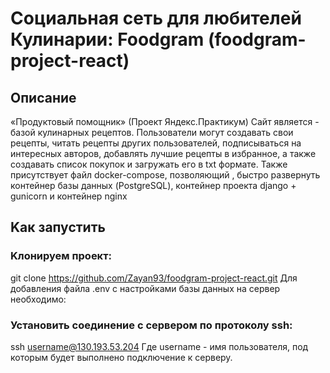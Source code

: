# Социальная сеть для любителей Кулинарии: Foodgram (foodgram-project-react)


## Описание
«Продуктовый помощник» (Проект Яндекс.Практикум) Сайт является - базой кулинарных рецептов. Пользователи могут создавать свои рецепты, читать рецепты других пользователей, подписываться на интересных авторов, добавлять лучшие рецепты в избранное, а также создавать список покупок и загружать его в txt формате. Также присутствует файл docker-compose, позволяющий , быстро развернуть контейнер базы данных (PostgreSQL), контейнер проекта django + gunicorn и контейнер nginx

## Kак запустить
### Kлонируем проект:

git clone https://github.com/Zayan93/foodgram-project-react.git
Для добавления файла .env с настройками базы данных на сервер необходимо:

### Установить соединение с сервером по протоколу ssh:

ssh username@130.193.53.204
Где username - имя пользователя, под которым будет выполнено подключение к серверу.

